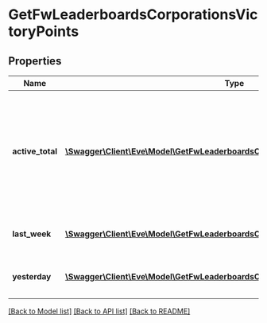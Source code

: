 # GetFwLeaderboardsCorporationsVictoryPoints

## Properties
Name | Type | Description | Notes
------------ | ------------- | ------------- | -------------
**active_total** | [**\Swagger\Client\Eve\Model\GetFwLeaderboardsCorporationsActiveTotalActiveTotal1[]**](GetFwLeaderboardsCorporationsActiveTotalActiveTotal1.md) | Top 10 ranking of corporations active in faction warfare by total victory points. A corporation is considered \&quot;active\&quot; if they have participated in faction warfare in the past 14 days. | 
**last_week** | [**\Swagger\Client\Eve\Model\GetFwLeaderboardsCorporationsLastWeekLastWeek1[]**](GetFwLeaderboardsCorporationsLastWeekLastWeek1.md) | Top 10 ranking of corporations by victory points in the past week | 
**yesterday** | [**\Swagger\Client\Eve\Model\GetFwLeaderboardsCorporationsYesterdayYesterday1[]**](GetFwLeaderboardsCorporationsYesterdayYesterday1.md) | Top 10 ranking of corporations by victory points in the past day | 

[[Back to Model list]](../README.md#documentation-for-models) [[Back to API list]](../README.md#documentation-for-api-endpoints) [[Back to README]](../README.md)


